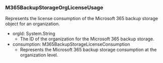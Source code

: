 ### M365BackupStorageOrgLicenseUsage
Represents the license consumption of the Microsoft 365 backup storage object for an organization.

- orgId: System.String
  - The ID of the organization for the Microsoft 365 backup storage.
- consumption: M365BackupStorageLicenseConsumption
  - Represents the Microsoft 365 backup storage consumption at the organization level.

